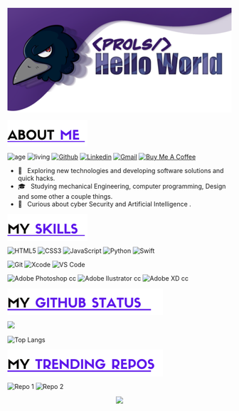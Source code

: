 <!--Top-->
<p align="center">
  <img src="https://github.com/PaoloProdossimoLopes/PaoloProdossimoLopes/blob/main/images/IMG_4484.PNG" width="1000"/>
</p> 

<!--About Me-->
<img align="center" src="https://github.com/PaoloProdossimoLopes/PaoloProdossimoLopes/blob/main/images/about.png"/>

![age](https://img.shields.io/badge/Age-20-blue)
![living](https://img.shields.io/badge/Living-Brazil-green)
[![Github](https://img.shields.io/badge/-Github-000?style=flat&logo=Github&logoColor=white)](https://github.com/PaoloProdossimoLopes)
[![Linkedin](https://img.shields.io/badge/-LinkedIn-blue?style=flat&logo=Linkedin&logoColor=white)](https://www.linkedin.com/in/paoloprodossimolopes/)
[![Gmail](https://img.shields.io/badge/-Gmail-c14438?style=flat&logo=Gmail&logoColor=white)](mailto:paolo.prodossimo.lopes@gmail.com)
[![Buy Me A Coffee](https://img.shields.io/badge/-Buy%20Me%20A%20Coffee-FF813F?style=flat&logo=buy-me-a-coffee&logoColor=ffffff&link=https://ko-fi.com/brennanbrown)](http://bit.ly/PROLS-DONATE-GIT)
<!--Donate--> 

- 🤔 &nbsp; Exploring new technologies and developing software solutions and quick hacks.
- 🎓 &nbsp; Studying mechanical Engineering, computer programming, Design and some other a couple things.
- 🌱 &nbsp; Curious about cyber Security and Artificial Intelligence .
<!--- ✍️ &nbsp; Watching Anime.-->
<!--
<a href="https://www.instagram.com/paolo_prodossimo/" target="_blank"><img src="https://img.shields.io/badge/Instagram-%23E4405F.svg?&style=flat-square&logo=instagram&logoColor=white" alt="Instagram" ></a>
![visitors](https://visitor-badge.glitch.me/badge?page_id=PaoloProdossimoLopes)
-->





<!--
<p align="center">
<a href="https://www.anandmainali.com.np" target="_blank"><img alt="Website" src="https://img.shields.io/badge/Website-www.anandmainali.com.np-blue?style=flat&logo=google-chrome"></a>
</p>
-->



<!--Skills-->
<img align="center" src="https://github.com/PaoloProdossimoLopes/PaoloProdossimoLopes/blob/main/images/skills.png"/>

![HTML5](https://img.shields.io/badge/HTML5-19113d?style=flat-square&logo=HTML5&logoColor=white)
![CSS3](https://img.shields.io/badge/CSS3-19113d?style=flat-square&logo=CSS3&logoColor=white)
![JavaScript](https://img.shields.io/badge/-JavaScript-19113d?style=flat-square&logo=javascript&logoColor=white&color=19113d)
![Python](http://img.shields.io/badge/-Python-19113d?style=flat-square&logo=python&logoColor=white)
![Swift](https://img.shields.io/badge/Swift-19113d?style=flat-square&logo=Swift&logoColor=white)

![Git](https://img.shields.io/badge/Git-19113d?style=flat-square&logo=Git&logoColor=white)
![Xcode](https://img.shields.io/badge/Xcode-19113d?style=flat-square&logo=Xcode&logoColor=white)
![VS Code](http://img.shields.io/badge/-VS%20Code-19113d?style=flat-square&logo=visual-studio-code&logoColor=ffffff)

![Adobe Photoshop cc](https://img.shields.io/badge/Photoshop-19113d?style=flat-square&logo=Adobe-Photoshop&logoColor=white)
![Adobe Ilustrator cc](https://img.shields.io/badge/Ilustrator-19113d?style=flat-square&logo=Adobe-Illustrator&logoColor=white)
![Adobe XD cc](https://img.shields.io/badge/XD-19113d?style=flat-square&logo=Adobe-XD&logoColor=white)



<!--

![HTML5](https://img.shields.io/badge/HTML5-red?style=flat-square&logo=HTML5&logoColor=white)
![CSS3](https://img.shields.io/badge/CSS3-blue?style=flat-square&logo=CSS3&logoColor=white)
![JavaScript](https://img.shields.io/badge/-JavaScript-%23F7DF1C?style=flat-square&logo=javascript&logoColor=000000&color=d1b01f)
![Python](http://img.shields.io/badge/-Python-3776AB?style=flat-square&logo=python&logoColor=ffff4a)
![Swift](https://img.shields.io/badge/Swift-FA7343?style=flat-square&logo=Swift&logoColor=white)

![Git](https://img.shields.io/badge/Git-F05032?style=flat-square&logo=Git&logoColor=white)
![Xcode](https://img.shields.io/badge/Xcode-1575F9?style=flat-square&logo=Xcode&logoColor=white)
![VS Code](http://img.shields.io/badge/-VS%20Code-007ACC?style=flat-square&logo=visual-studio-code&logoColor=ffffff)

![Adobe Photoshop cc](https://img.shields.io/badge/Photoshop-blue?style=flat-square&logo=Adobe-Photoshop&logoColor=white)
![Adobe Ilustrator cc](https://img.shields.io/badge/Ilustrator-orange?style=flat-square&logo=Adobe-Illustrator&logoColor=white)
![Adobe XD cc](https://img.shields.io/badge/XD-magenta?style=flat-square&logo=Adobe-XD&logoColor=white)


-->





<!--
![Java](http://img.shields.io/badge/-Java-007396?style=flat-square&logo=java&logoColor=ffffff)
![Spring](http://img.shields.io/badge/-Spring-6DB33F?style=flat-square&logo=spring&logoColor=ffffff)
![Nodejs](https://img.shields.io/badge/-Nodejs-black?style=flat-square&logo=Node.js&logoColor=00d632)
![React](https://img.shields.io/badge/-React-%23282C34?style=flat-square&logo=react)
![Sass](https://img.shields.io/badge/-Sass-%23CC6699?style=flat-square&logo=sass&logoColor=ffffff)
![Ruby](http://img.shields.io/badge/-Ruby-CC342D?style=flat-square&logo=ruby&logoColor=ffe8e8)
![LaTeX](http://img.shields.io/badge/-LaTeX-008080?style=flat-square&logo=latex&logoColor=ffffff)
![Debian](http://img.shields.io/badge/-Debian-A81D33?style=flat-square&logo=debian&logoColor=ffffff)
![FreeBSD](http://img.shields.io/badge/-Free%20BSD-AB2B28?style=flat-square&logo=freebsd&logoColor=ffffff)
![GNU Emacs](http://img.shields.io/badge/-GNU%20Emacs-7F5AB6?style=flat-square&logo=gnu-emacs&logoColor=ffffff)
![GNU Bash](http://img.shields.io/badge/-GNU%20Bash-000000?style=flat-square&logo=gnu-bash&logoColor=ffffff)
![Rails](http://img.shields.io/badge/-Ruby%20on%20Rails-CC0000?style=flat-square&logo=ruby-on-rails&logoColor=ffffff)
![Jekyll](http://img.shields.io/badge/-Jekyll-CC0000?style=flat-square&logo=jekyll&logoColor=ffffff)
![Redis](https://img.shields.io/badge/-Redis-DC382D?style=flat-square&logo=redis&logoColor=ffffff)
![PostgreSQL](https://img.shields.io/badge/-PostgreSQL-336791?style=flat-square&logo=postgresql)
![GraphQL](https://img.shields.io/badge/-GraphQL-E10098?style=flat-square&logo=graphql&logoColor=ffffff)
![Heroku](https://img.shields.io/badge/-Heroku-430098?style=flat-square&logo=heroku&logoColor=ffffff)
![Docker](https://img.shields.io/badge/-Docker-black?style=flat-square&logo=docker)
![NGINX](http://img.shields.io/badge/-NGINX-269539?style=flat-square&logo=nginx&logoColor=ffffff)
![IntelliJ IDEA](http://img.shields.io/badge/-IntelliJ%20IDEA-000000?style=flat-square&logo=intellij-idea&logoColor=ffffff)
-->


<!--GitHub Stats-->
<img align="center" src="https://github.com/PaoloProdossimoLopes/PaoloProdossimoLopes/blob/main/images/git.png"/>

<p width= "50%" >
<img src="https://github-readme-stats.vercel.app/api?username=PaoloProdossimoLopes&show_icons=true&theme=radical&title_color=8E2DE2&text_color=fff&icon_color=8E2DE2" >
</p>

![Top Langs](https://github-readme-stats.vercel.app/api/top-langs/?username=PaoloProdossimoLopes&theme=radical&title_color=8E2DE2&text_color=fff)




<!--Repositorios-->
<img align="center" src="https://github.com/PaoloProdossimoLopes/PaoloProdossimoLopes/blob/main/images/repo.png"/>


![Repo 1](https://github-readme-stats.vercel.app/api/pin/?username=PaoloProdossimoLopes&repo=DankiCodeClassProjects&show_icons=true&theme=radical&title_color=8E2DE2&text_color=fff&icon_color=8E2DE2)
![Repo 2](https://github-readme-stats.vercel.app/api/pin/?username=PaoloProdossimoLopes&repo=digitalHouseProjects&show_icons=true&theme=radical&title_color=8E2DE2&text_color=fff&icon_color=8E2DE2)









<!--Visitors-->
<p align="center">
<img src="https://visitor-badge.laobi.icu/badge?page_id=PaoloProdossimoLopes" id="counter">
</p>



